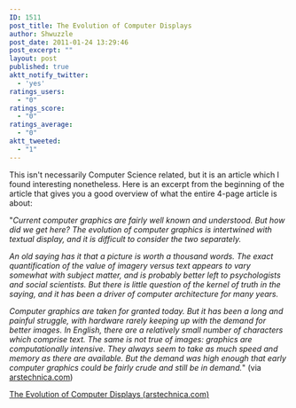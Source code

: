 ```yaml
---
ID: 1511
post_title: The Evolution of Computer Displays
author: Shwuzzle
post_date: 2011-01-24 13:29:46
post_excerpt: ""
layout: post
published: true
aktt_notify_twitter:
  - 'yes'
ratings_users:
  - "0"
ratings_score:
  - "0"
ratings_average:
  - "0"
aktt_tweeted:
  - "1"
---
```

This isn't necessarily Computer Science related, but it is an article which I found interesting nonetheless. Here is an excerpt from the beginning of the article that gives you a good overview of what the entire 4-page article is about:

"<em>Current computer graphics are fairly well known and understood. But  how did we get here? The evolution of computer graphics is intertwined  with textual display, and it is difficult to consider the two  separately.</em>

<em>An old saying has it that a picture is worth a thousand words. The  exact quantification of the value of imagery versus text appears to vary  somewhat with subject matter, and is probably better left to  psychologists and social scientists. But there is little question of the  kernel of truth in the saying, and it has been a driver of computer  architecture for many years.</em>

<em>Computer graphics are taken for granted today. But it has been a long  and painful struggle, with hardware rarely keeping up with the demand  for better images. In English, there are a relatively small number of  characters which comprise text. The same is not true of images: graphics  are computationally intensive. They always seem to take as much speed  and memory as there are available. But the demand was high enough that  early computer graphics could be fairly crude and still be in demand.</em>" (via <a href="http://arstechnica.com/gadgets/news/2011/01/the-evolution-of-computer-displaysthe-evolution-of-computer-displays.ars?utm_source=rss&amp;utm_medium=rss&amp;utm_campaign=rss">arstechnica.com</a>)

<a href="http://arstechnica.com/gadgets/news/2011/01/the-evolution-of-computer-displaysthe-evolution-of-computer-displays.ars?utm_source=rss&amp;utm_medium=rss&amp;utm_campaign=rss">The Evolution of Computer Displays (arstechnica.com)</a>
